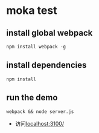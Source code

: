 # moka test
## install global webpack
```
npm install webpack -g
```
## install dependencies
```
npm install
```
## run the demo 
```
webpack && node server.js

```
* 访问[localhost:3100/](localhost:3100/)